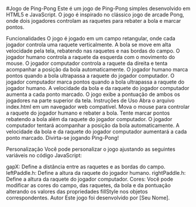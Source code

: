 #Jogo de Ping-Pong
Este é um jogo de Ping-Pong simples desenvolvido em HTML5 e JavaScript. O jogo é inspirado no clássico jogo de arcade Pong, onde dois jogadores controlam as raquetes para rebater a bola e marcar pontos.

Funcionalidades
O jogo é jogado em um campo retangular, onde cada jogador controla uma raquete verticalmente.
A bola se move em alta velocidade pela tela, rebatendo nas raquetes e nas bordas do campo.
O jogador humano controla a raquete da esquerda com o movimento do mouse.
O jogador computador controla a raquete da direita e tenta acompanhar a posição da bola automaticamente.
O jogador humano marca pontos quando a bola ultrapassa a raquete do jogador computador.
O jogador computador marca pontos quando a bola ultrapassa a raquete do jogador humano.
A velocidade da bola e da raquete do jogador computador aumenta a cada ponto marcado.
O jogo exibe a pontuação de ambos os jogadores na parte superior da tela.
Instruções de Uso
Abra o arquivo index.html em um navegador web compatível.
Mova o mouse para controlar a raquete do jogador humano e rebater a bola.
Tente marcar pontos rebatendo a bola além da raquete do jogador computador.
O jogador computador tentará acompanhar a posição da bola automaticamente.
A velocidade da bola e da raquete do jogador computador aumentará a cada ponto marcado.
Divirta-se jogando Ping-Pong!

Personalização
Você pode personalizar o jogo ajustando as seguintes variáveis no código JavaScript:

gapX: Define a distância entre as raquetes e as bordas do campo.
leftPaddle.h: Define a altura da raquete do jogador humano.
rightPaddle.h: Define a altura da raquete do jogador computador.
Cores: Você pode modificar as cores do campo, das raquetes, da bola e da pontuação alterando os valores das propriedades fillStyle nos objetos correspondentes.
Autor
Este jogo foi desenvolvido por [Seu Nome].

